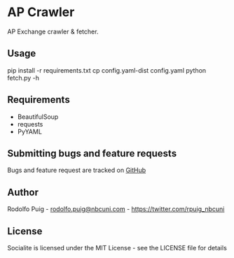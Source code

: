 # AP Crawler #

AP Exchange crawler & fetcher.

## Usage ##

  pip install -r requirements.txt
  cp config.yaml-dist config.yaml
  python fetch.py -h

## Requirements ##

- BeautifulSoup
- requests
- PyYAML

## Submitting bugs and feature requests ##

Bugs and feature request are tracked on [GitHub](https://github.com/telemundo/ap-crawler/issues)

## Author ##

Rodolfo Puig - <rodolfo.puig@nbcuni.com> - <https://twitter.com/rpuig_nbcuni><br />

## License ##

Socialite is licensed under the MIT License - see the LICENSE file for details
